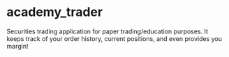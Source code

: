 # academy_trader
Securities trading application for paper trading/education purposes. It keeps track of your order history, current positions, and even provides you margin!
